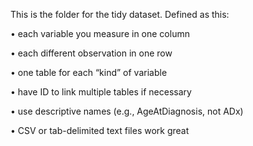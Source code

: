 This is the folder for the tidy dataset. Defined as this:

• each variable you measure in one column

• each different observation in one row

• one table for each “kind” of variable

• have ID to link multiple tables if necessary

• use descriptive names (e.g., AgeAtDiagnosis, not ADx)

• CSV or tab-delimited text files work great

